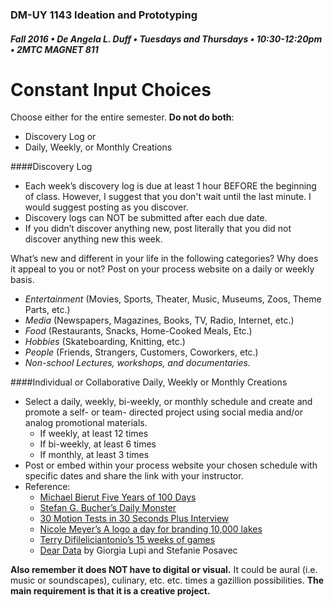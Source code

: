 ### DM-UY 1143 Ideation and Prototyping
##### Fall 2016 • De Angela L. Duff • Tuesdays and Thursdays • 10:30-12:20pm • 2MTC MAGNET 811

# Constant Input Choices

Choose either for the entire semester. **Do not do both**:

*   Discovery Log or
*   Daily, Weekly, or Monthly Creations

####Discovery Log

*   Each week’s discovery log is due at least 1 hour BEFORE the beginning of class. However, I suggest that you don't wait until the last minute. I would suggest posting as you discover.
*   Discovery logs can NOT be submitted after each due date.
*   If you didn’t discover anything new, post literally that you did not discover anything new this week.

What’s new and different in your life in the following categories? Why does it appeal to you or not? Post on your process website on a daily or weekly basis.

*   _Entertainment_ (Movies, Sports, Theater, Music, Museums, Zoos, Theme Parts, etc.)
*   _Media_ (Newspapers, Magazines, Books, TV, Radio, Internet, etc.)
*   _Food_ (Restaurants, Snacks, Home-Cooked Meals, Etc.)
*   _Hobbies_ (Skateboarding, Knitting, etc.)
*   _People_ (Friends, Strangers, Customers, Coworkers, etc.)
*   _Non-school Lectures, workshops, and documentaries._

####Individual or Collaborative Daily, Weekly or Monthly Creations

*   Select a daily, weekly, bi-weekly, or monthly schedule and create and promote a self- or team- directed project using social media and/or analog promotional materials.
    *   If weekly, at least 12 times
    *   If bi-weekly, at least 6 times
    *   If monthly, at least 3 times
*   Post or embed within your process website your chosen schedule with specific dates and share the link with your instructor.
*   Reference:
    *   [Michael Bierut Five Years of 100 Days](http://designobserver.com/feature/five-years-of-100-days/24678)
    *   [Stefan G. Bucher’s Daily Monster](http://www.dailymonster.com/344_loves_you/monsterarchive.html)
    *   [30 Motion Tests in 30 Seconds Plus Interview](http://greyscalegorilla.com/blog/2011/01/30-motion-tests-in-30-seconds-plus-interview)
    *   [Nicole Meyer’s A logo a day for branding 10,000 lakes](http://www.psfk.com/2011/09/branding-10000-lakes-one-minnesota-lake-one-logo-every-day.html)
    *   [Terry Difileliciantonio’s 15 weeks of games](https://15weeksofgames.wordpress.com/)
    *   [Dear Data](http://www.dear-data.com/theproject) by Giorgia Lupi and Stefanie Posavec
    
**Also remember it does NOT have to digital or visual.** It could be aural (i.e. music or soundscapes), culinary, etc. etc. times a gazillion possibilities. **The main requirement is that it is a creative project.**
